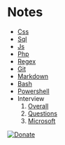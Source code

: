# Notes

* [Css](notes/css.md)
* [Sql](notes/sql.md)
* [Js](notes/js.md)
* [Php](notes/php.md)
* [Regex](notes/regex.md)
* [Git](notes/git.md)
* [Markdown](notes/markdown.md)
* [Bash](notes/bash.md)
* [Powershell](notes/powershell.md)
* Interview
    1. [Overall](notes/interview/Overall.md)
    2. [Questions](notes/interview/Questions.md)
    3. [Microsoft](notes/interview/MicrosftInternship.md)

[![Donate](https://www.buymeacoffee.com/assets/img/custom_images/orange_img.png)](https://buymeacoff.ee/XrTW5YQDy)